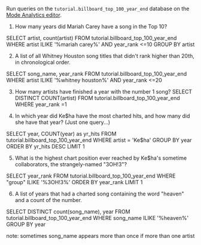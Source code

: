 Run queries on the `tutorial.billboard_top_100_year_end` database on the [Mode Analytics editor](https://modeanalytics.com/editor).

1. How many years did Mariah Carey have a song in the Top 10?

SELECT artist, count(artist)
FROM tutorial.billboard_top_100_year_end
WHERE artist ILIKE '%mariah carey%' AND year_rank <=10
GROUP BY artist


2. A list of all Whitney Houston song titles that didn't rank higher than 20th, in chronological order.

SELECT song_name, year_rank
FROM tutorial.billboard_top_100_year_end
WHERE artist ILIKE '%whitney houston%' AND year_rank <=20

3. How many artists have finished a year with the number 1 song?
SELECT DISTINCT COUNT(artist)
FROM tutorial.billboard_top_100_year_end
WHERE year_rank =1

4. In which year did Ke$ha have the most charted hits, and how many did she have that year? (Just one query...)

SELECT year, COUNT(year) as yr_hits
FROM tutorial.billboard_top_100_year_end
WHERE artist = 'Ke$ha'
GROUP BY year
ORDER BY yr_hits DESC
LIMIT 1

5. What is the highest chart position ever reached by Ke$ha's sometime collaborators, the strangely-named "3OH!3"?

SELECT year_rank
FROM tutorial.billboard_top_100_year_end
WHERE "group" ILIKE '%3OH!3%'
ORDER BY year_rank
LIMIT 1

6. A list of years that had a charted song containing the word "heaven" and a count of the number.

SELECT DISTINCT count(song_name), year
FROM tutorial.billboard_top_100_year_end
WHERE song_name ILIKE '%heaven%'
GROUP BY year

note: sometimes song_name appears more than once if more than one artist
